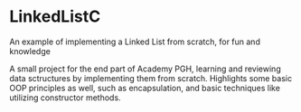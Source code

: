 # LinkedListC
An example of implementing a Linked List from scratch, for fun and knowledge

A small project for the end part of Academy PGH, learning and reviewing data sctructures by implementing them from scratch.  Highlights some basic OOP principles as well, such as encapsulation, and basic techniques like utilizing constructor methods.
